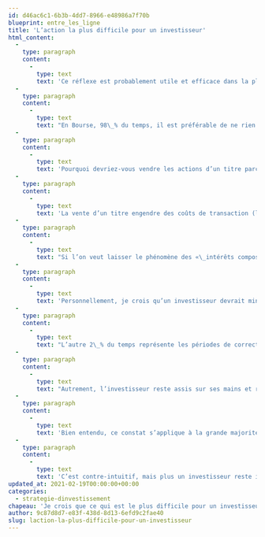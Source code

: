 ```yaml
---
id: d46ac6c1-6b3b-4dd7-8966-e48986a7f70b
blueprint: entre_les_ligne
title: 'L’action la plus difficile pour un investisseur'
html_content:
  -
    type: paragraph
    content:
      -
        type: text
        text: 'Ce réflexe est probablement utile et efficace dans la plupart des domaines. Si vous êtes entrepreneur ou dirigeant d’entreprise, l’inactivité n’est probablement pas une bonne idée. Vos journées seront remplies à parler à vos employés, à rencontrer (par visioconférence!) certains de vos clients ou des clients potentiels, à régler des problèmes de production, etc. La plupart de vos actions devraient avoir un impact favorable sur la valeur de votre entreprise, du moins à la longue.'
  -
    type: paragraph
    content:
      -
        type: text
        text: "En Bourse, 98\_% du temps, il est préférable de ne rien faire, de «\_rester assis sur ses mains\_»! Cela va à l’encontre de nos réflexes naturels, mais c’est généralement la chose la plus intelligente à faire. Si vous détenez un portefeuille de titres de qualité dont l’évaluation est raisonnable, conservez ces titres et ne faites rien d’autre!"
  -
    type: paragraph
    content:
      -
        type: text
        text: 'Pourquoi devriez-vous vendre les actions d’un titre parce que vous croyez qu’il est un peu cher? L’évaluation d’un titre relève davantage de l’art que de la science et il est impossible d’évaluer une entreprise avec un haut degré de précision. De plus, les belles sociétés sont plutôt rares et elles valent cher. Lorsqu’on réussit à mettre la main sur l’une d’entre elles, on devrait chercher à l’accompagner dans son développement pendant de très nombreuses années.'
  -
    type: paragraph
    content:
      -
        type: text
        text: 'La vente d’un titre engendre des coûts de transaction (la plupart du temps, bien que les investisseurs aient de plus en plus accès à des plateformes permettant de négocier des titres sans commissions) et généralement des impôts. De plus, après avoir vendu, vous devrez éventuellement prendre une autre décision, celle d’acheter un autre titre. Serez-vous en mesure de remplacer le titre vendu par un titre de qualité au moins équivalente? Souvent, on vend un titre qu’on considère un peu cher en croyant qu’on aura l’occasion de le racheter moins cher dans le futur. Mon expérience personnelle m’a appris que c’est loin d’être toujours possible. Et une fois qu’on n’a plus un titre dans son portefeuille, il est difficile de suivre l’évolution de la société de près. Aussi, le prix auquel on a vendu un titre devient en quelque sorte une ancre psychologique dans notre esprit; il est alors très difficile de se convaincre de racheter le même titre à un prix supérieur à celui auquel on l’a vendu, même si son évaluation est de nouveau attrayante.'
  -
    type: paragraph
    content:
      -
        type: text
        text: "Si l’on veut laisser le phénomène des «\_intérêts composés\_» faire son œuvre, il faut garder ses titres de qualité longtemps et résister à la tentation de les vendre."
  -
    type: paragraph
    content:
      -
        type: text
        text: 'Personnellement, je crois qu’un investisseur devrait minimiser le nombre de décisions qu’il prend dans la gestion de son portefeuille. Les stocks qu’il ou elle achète devraient l’être pour un horizon de plusieurs années, voire avec l’objectif de ne jamais les revendre. Ainsi, cet investisseur prendra tout son temps pour bien analyser l’entreprise convoitée, s’assurer que l’évaluation qu’il fait de son titre lui ménage une marge de sécurité importante par rapport au cours qu’il payera pour l’acquérir.'
  -
    type: paragraph
    content:
      -
        type: text
        text: "L’autre 2\_% du temps représente les périodes de correction des marchés boursiers ou de titres spécifiques. Ce sont dans ces moments qu’un investisseur devrait s’activer le plus et tenter de profiter de la baisse généralisée pour ajouter des titres de qualité à son portefeuille. Dans notre gestion chez COTE 100, par exemple, nous avons été particulièrement actifs entre mars et juin derniers alors que les marchés boursiers avaient fortement corrigé en raison de la pandémie. Pour ce faire, l’investisseur tentera de toujours conserver suffisamment d’encaisse en portefeuille pour acheter un, ou peut-être deux titres lorsque l’occasion se présentera."
  -
    type: paragraph
    content:
      -
        type: text
        text: "Autrement, l’investisseur reste assis sur ses mains et résiste à la tentation d’agir. Cela ne veut pas dire qu’il reste inactif\_: il fait de la recherche pour identifier des sociétés de qualité qui correspondent à ses critères de sélection et les met de côté dans l’attente d’une éventuelle occasion d’acheter leur titre à bon prix. Il fait aussi un suivi régulier des entreprises qui composent son portefeuille afin de s’assurer qu’elles poursuivent leur développement et que leurs perspectives de croissance à long terme demeurent attrayantes.\_À l’occasion, cet exercice l’incitera à remettre un de ses titres en question et pourra le mener à la décision de vendre le titre."
  -
    type: paragraph
    content:
      -
        type: text
        text: 'Bien entendu, ce constat s’applique à la grande majorité des investisseurs. Je suis conscient que certains investisseurs réussissent très bien en effectuant beaucoup de transactions, mais ils constituent une petite minorité à mon avis.'
  -
    type: paragraph
    content:
      -
        type: text
        text: 'C’est contre-intuitif, mais plus un investisseur reste inactif au niveau des transactions effectuées dans son portefeuille, meilleure sera sa performance à long terme.'
updated_at: 2021-02-19T00:00:00+00:00
categories:
  - strategie-dinvestissement
chapeau: 'Je crois que ce qui est le plus difficile pour un investisseur est l’inaction. On ressent toujours l’envie de bouger, d’acheter ou de vendre des titres dans son portefeuille. Agir nous donne l’impression d’avancer.'
author: 9c87d8d7-e83f-438d-8d13-6efd9c2fae40
slug: laction-la-plus-difficile-pour-un-investisseur
---
```

